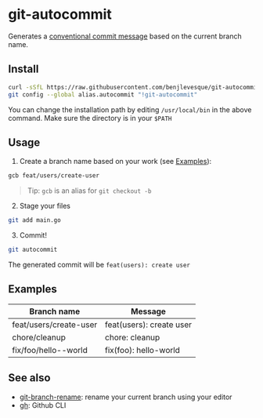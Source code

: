 # git-autocommit

Generates a [conventional commit message](https://www.conventionalcommits.org/en/v1.0.0/) based on the current branch name.


## Install
```bash
curl -sSfL https://raw.githubusercontent.com/benjlevesque/git-autocommit/main/godownloader.sh | sh -s -- -b /usr/local/bin
git config --global alias.autocommit "!git-autocommit"
```

You can change the installation path by editing `/usr/local/bin` in the above command. Make sure the directory is in your `$PATH`

## Usage
1. Create a branch name based on your work (see [Examples](#Examples)):
```bash
gcb feat/users/create-user
```
> Tip: `gcb` is an alias for `git checkout -b`

2. Stage your files
```bash
git add main.go
```

3. Commit! 
```bash
git autocommit
```

The generated commit will be `feat(users): create user`


## Examples

| Branch name            | Message                  |
| ---------------------- | ------------------------ |
| feat/users/create-user | feat(users): create user |
| chore/cleanup          | chore: cleanup           |
| fix/foo/hello--world   | fix(foo): hello-world    |


## See also
- [git-branch-rename](https://github.com/benjlevesque/git-branch-rename): rename your current branch using your editor
- [gh](https://github.com/cli/cli): Github CLI